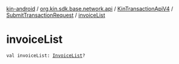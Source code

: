 [kin-android](../../../index.md) / [org.kin.sdk.base.network.api](../../index.md) / [KinTransactionApiV4](../index.md) / [SubmitTransactionRequest](index.md) / [invoiceList](./invoice-list.md)

# invoiceList

`val invoiceList: `[`InvoiceList`](../../../org.kin.sdk.base.models/-invoice-list/index.md)`?`